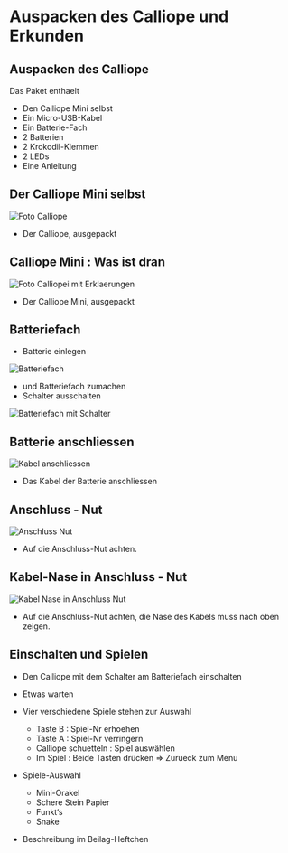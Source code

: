 # Auspacken des Calliope und Erkunden

## Auspacken des Calliope

Das Paket enthaelt

* Den Calliope Mini selbst
* Ein Micro-USB-Kabel
* Ein Batterie-Fach
* 2 Batterien
* 2 Krokodil-Klemmen
* 2 LEDs
* Eine Anleitung


## Der Calliope Mini selbst

![Foto Calliope](Calliope_Ausgepackt.png)

* Der Calliope, ausgepackt


## Calliope Mini : Was ist dran

![Foto Calliopei mit Erklaerungen](Calliope_Ausgepackt_MitBeschriftung.png)

* Der Calliope Mini, ausgepackt


## Batteriefach 

* Batterie einlegen 

![Batteriefach](BatterieFach.png)

* und Batteriefach zumachen
* Schalter ausschalten 


![Batteriefach mit Schalter](BatterieFachSchalter.png)


## Batterie anschliessen

![Kabel anschliessen](KabelAnschliessen.png)

* Das Kabel der Batterie anschliessen

## Anschluss - Nut


![Anschluss Nut ](AnschlussNut.png)

* Auf die Anschluss-Nut achten.


## Kabel-Nase in Anschluss - Nut


![Kabel Nase in Anschluss Nut ](AnschlussNutMitKabelNase.png)

* Auf die Anschluss-Nut achten, die Nase des Kabels muss nach oben zeigen.

## Einschalten und Spielen

* Den Calliope mit dem Schalter am Batteriefach einschalten
* Etwas warten
* Vier verschiedene Spiele stehen zur Auswahl

    * Taste B : Spiel-Nr erhoehen
    * Taste A : Spiel-Nr verringern 
    * Calliope schuetteln : Spiel auswählen
    * Im Spiel : Beide Tasten drücken => Zurueck zum Menu

* Spiele-Auswahl
  
    * Mini-Orakel
    * Schere Stein Papier
    * Funkt‘s
    * Snake

* Beschreibung im Beilag-Heftchen

